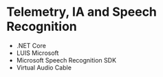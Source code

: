 # Telemetry, IA and Speech Recognition
- .NET Core
- LUIS Microsoft
- Microsoft Speech Recognition SDK
- Virtual Audio Cable
